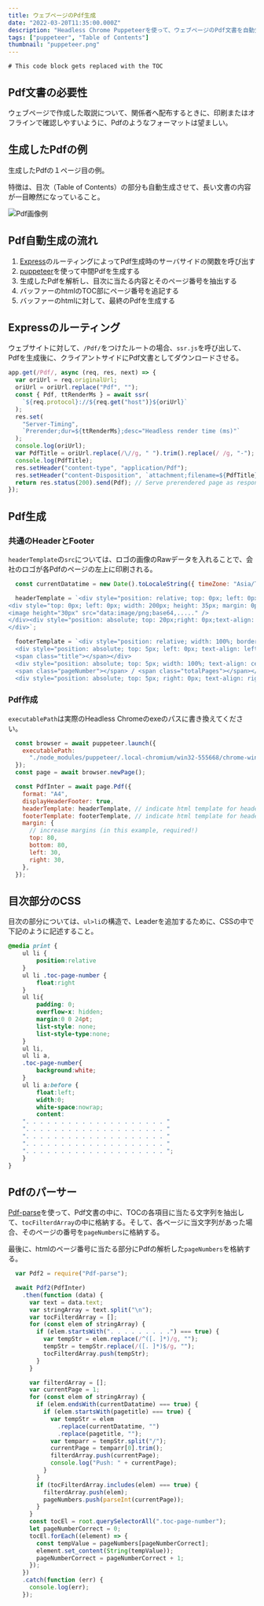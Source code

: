 ```yaml
---
title: ウェブページのPdf生成
date: "2022-03-20T11:35:00.000Z"
description: "Headless Chrome Puppeteerを使って、ウェブページのPdf文書を自動生成する"
tags: ["puppeteer", "Table of Contents"]
thumbnail: "puppeteer.png"
---
```


```toc
# This code block gets replaced with the TOC
```

## Pdf文書の必要性

ウェブページで作成した取説について、関係者へ配布するときに、印刷またはオフラインで確認しやすいように、Pdfのようなフォーマットは望ましい。

## 生成したPdfの例

生成したPdfの１ページ目の例。

特徴は、目次（Table of Contents）の部分も自動生成させて、長い文書の内容が一目瞭然になっていること。

![Pdf画像例](pdfsample.png)

## Pdf自動生成の流れ

1. [Express](https://expressjs.com/ja/)のルーティングによってPdf生成時のサーバサイドの関数を呼び出す
1. [puppeteer](https://github.com/puppeteer/puppeteer)を使って中間Pdfを生成する
1. 生成したPdfを解析し、目次に当たる内容とそのページ番号を抽出する
1. バッファーのhtmlのTOC部にページ番号を追記する
1. バッファーのhtmlに対して、最終のPdfを生成する

## Expressのルーティング

ウェブサイトに対して、`/Pdf/`をつけたルートの場合、`ssr.js`を呼び出して、Pdfを生成後に、クライアントサイドにPdf文書としてダウンロードさせる。

```javascript:title=server.js {numberLines: 12}
app.get(/Pdf/, async (req, res, next) => {
  var oriUrl = req.originalUrl;
  oriUrl = oriUrl.replace("Pdf", "");
  const { Pdf, ttRenderMs } = await ssr(
    `${req.protocol}://${req.get("host")}${oriUrl}`
  );
  res.set(
    "Server-Timing",
    `Prerender;dur=${ttRenderMs};desc="Headless render time (ms)"`
  );
  console.log(oriUrl);
  var PdfTitle = oriUrl.replace(/\//g, " ").trim().replace(/ /g, "-");
  console.log(PdfTitle);
  res.setHeader("content-type", "application/Pdf");
  res.setHeader("content-Disposition", `attachment;filename=${PdfTitle}.Pdf`);
  return res.status(200).send(Pdf); // Serve prerendered page as response.
});
```

## Pdf生成

### 共通のHeaderとFooter

`headerTemplate`の`src`については、ロゴの画像のRawデータを入れることで、会社のロゴが各Pdfのページの左上に印刷される。

```javascript:title=ssr.js {numberLines: 16}
  const currentDatatime = new Date().toLocaleString({ timeZone: "Asia/Tokyo" });

  headerTemplate = `<div style="position: relative; top: 0px; left: 0px; width: 100%; border-bottom: 1px solid black; margin: -5px 30px 0px; padding: 0px 0px 1px; font-size: 9px; font-family: Meiryo, Arial, sans-serif;">
<div style="top: 0px; left: 0px; width: 200px; height: 35px; margin: 0px; padding: 0px">
<image height="30px" src="data:image/png;base64,....." />
</div><div style="position: absolute; top: 20px;right: 0px;text-align: right; margin: 0px; padding: 0px;">Copyright &copy;  CO.,LTD.</div>
</div>`;

  footerTemplate = `<div style="position: relative; width: 100%; border-top: 1px solid black; margin: 0px 30px 25px; padding: 1px, 0px, 0px; font-size: 9px; font-family: Meiryo, Arial, sans-serif;">
  <div style="position: absolute; top: 5px; left: 0px; text-align: left;">
  <span class="title"></span></div>
  <div style="position: absolute; top: 5px; width: 100%; text-align: center;">
  <span class="pageNumber"></span> / <span class="totalPages"></span></div>
  <div style="position: absolute; top: 5px; right: 0px; text-align: right;">${currentDatatime}</div></div>`;
```

### Pdf作成

`executablePath`は実際のHeadless Chromeのexeのパスに書き換えてください。

```javascript:title=ssr.js {numberLines: 81}
  const browser = await puppeteer.launch({
    executablePath:
      "./node_modules/puppeteer/.local-chromium/win32-555668/chrome-win32/chrome.exe",
  });
  const page = await browser.newPage();

  const PdfInter = await page.Pdf({
    format: "A4",
    displayHeaderFooter: true,
    headerTemplate: headerTemplate, // indicate html template for header
    footerTemplate: footerTemplate, // indicate html template for header
    margin: {
      // increase margins (in this example, required!)
      top: 80,
      bottom: 80,
      left: 30,
      right: 30,
    },
  });
```

## 目次部分のCSS

目次の部分については、`ul>li`の構造で、Leaderを追加するために、CSSの中で下記のように記述すること。

```css:title=print.css {numberLines: 1}
@media print {
    ul li {
        position:relative
    }
    ul li .toc-page-number {
        float:right
    }
    ul li{
        padding: 0;
        overflow-x: hidden;
        margin:0 0 24pt;
        list-style: none;
        list-style-type:none;
    }
    ul li,
    ul li a,
    .toc-page-number{
        background:white;
    }
    ul li a:before {
        float:left;
        width:0;
        white-space:nowrap;
        content:
    ". . . . . . . . . . . . . . . . . . . . "
    ". . . . . . . . . . . . . . . . . . . . "
    ". . . . . . . . . . . . . . . . . . . . "
    ". . . . . . . . . . . . . . . . . . . . "
    ". . . . . . . . . . . . . . . . . . . . ";
    }
}
```

## Pdfのパーサー

[Pdf-parse](https://www.npmjs.com/package/pdf-parse)を使って、Pdf文書の中に、TOCの各項目に当たる文字列を抽出して、`tocFilterdArray`の中に格納する。そして、各ページに当文字列があった場合、そのページの番号を`pageNumbers`に格納する。

最後に、htmlのページ番号に当たる部分にPdfの解析した`pageNumbers`を格納する。

```javascript:title=ssr.js {numberLines: 105}
  var Pdf2 = require("Pdf-parse");

  await Pdf2(PdfInter)
    .then(function (data) {
      var text = data.text;
      var stringArray = text.split("\n");
      var tocFilterdArray = [];
      for (const elem of stringArray) {
        if (elem.startsWith(". . . . . . . . .") === true) {
          var tempStr = elem.replace(/^([. ]*)/g, "");
          tempStr = tempStr.replace(/([. ]*)$/g, "");
          tocFilterdArray.push(tempStr);
        }
      }

      var filterdArray = [];
      var currentPage = 1;
      for (const elem of stringArray) {
        if (elem.endsWith(currentDatatime) === true) {
          if (elem.startsWith(pagetitle) === true) {
            var tempStr = elem
              .replace(currentDatatime, "")
              .replace(pagetitle, "");
            var temparr = tempStr.split("/");
            currentPage = temparr[0].trim();
            filterdArray.push(currentPage);
            console.log("Push: " + currentPage);
          }
        }
        if (tocFilterdArray.includes(elem) === true) {
          filterdArray.push(elem);
          pageNumbers.push(parseInt(currentPage));
        }
      }
      const tocEl = root.querySelectorAll(".toc-page-number");
      let pageNumberCorrect = 0;
      tocEl.forEach((element) => {
        const tempValue = pageNumbers[pageNumberCorrect];
        element.set_content(String(tempValue));
        pageNumberCorrect = pageNumberCorrect + 1;
      });
    })
    .catch(function (err) {
      console.log(err);
    });
```
